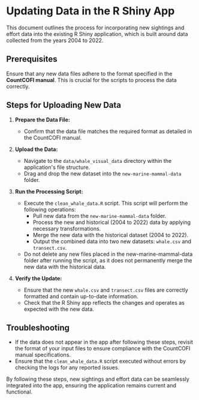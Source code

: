 
# Updating Data in the R Shiny App

This document outlines the process for incorporating new sightings and effort data into the existing R Shiny application, which is built around data collected from the years 2004 to 2022.

## Prerequisites

Ensure that any new data files adhere to the format specified in the **CountCOFI manual**. This is crucial for the scripts to process the data correctly.

## Steps for Uploading New Data

1. **Prepare the Data File:**
   - Confirm that the data file matches the required format as detailed in the CountCOFI manual.

2. **Upload the Data:**
   - Navigate to the `data/whale_visual_data` directory within the application's file structure.
   - Drag and drop the new dataset into the `new-marine-mammal-data` folder.

3. **Run the Processing Script:**
   - Execute the `clean_whale_data.R` script. This script will perform the following operations:
     - Pull new data from the `new-marine-mammal-data` folder.
     - Process the new and historical (2004 to 2022) data by applying necessary transformations.
     - Merge the new data with the historical dataset (2004 to 2022).
     - Output the combined data into two new datasets: `whale.csv` and `transect.csv`.
   - Do not delete any new files placed in the new-marine-mammal-data folder after running the script, as it does not permanently merge the new data with the historical data.

4. **Verify the Update:**
   - Ensure that the new `whale.csv` and `transect.csv` files are correctly formatted and contain up-to-date information.
   - Check that the R Shiny app reflects the changes and operates as expected with the new data.

## Troubleshooting

- If the data does not appear in the app after following these steps, revisit the format of your input files to ensure compliance with the CountCOFI manual specifications.
- Ensure that the `clean_whale_data.R` script executed without errors by checking the logs for any reported issues.

By following these steps, new sightings and effort data can be seamlessly integrated into the app, ensuring the application remains current and functional.
